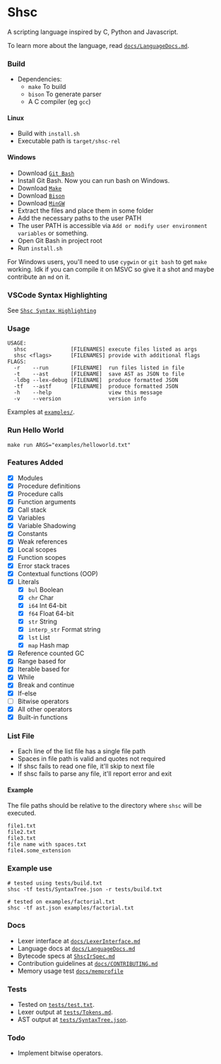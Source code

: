 # Shsc
A scripting language inspired by C, Python and Javascript.

To learn more about the language, read [`docs/LanguageDocs.md`](docs/LanguageDocs.md).

### Build
- Dependencies:
    - `make` To build
    - `bison` To generate parser
    - A C compiler (eg `gcc`)
#### Linux
- Build with `install.sh`
- Executable path is `target/shsc-rel`

#### Windows
- Download [`Git Bash`](https://git-scm.com/)
- Install Git Bash. Now you can run bash on Windows.
- Download [`Make`](https://gnuwin32.sourceforge.net/packages/make.htm)
- Download [`Bison`](https://github.com/lexxmark/winflexbison/releases)
- Download [`MinGW`](https://github.com/skeeto/w64devkit/releases)
- Extract the files and place them in some folder
- Add the necessary paths to the user PATH
- The user PATH is accessible via `Add or modify user environment variables` or something.
- Open Git Bash in project root
- Run `install.sh`

For Windows users, you'll need to use `cygwin` or `git bash` to get `make` working.
Idk if you can compile it on MSVC so give it a shot and maybe contribute an `md` on it.

### VSCode Syntax Highlighting
See [`Shsc Syntax Highlighting`](https://github.com/AvirukBasak/shsc-syntax-highlighting)

### Usage
```
USAGE:
  shsc              [FILENAMES] execute files listed as args
  shsc <flags>      [FILENAMES] provide with additional flags
FLAGS:
  -r    --run       [FILENAME]  run files listed in file
  -t    --ast       [FILENAME]  save AST as JSON to file
  -ldbg --lex-debug [FILENAME]  produce formatted JSON
  -tf   --astf      [FILENAME]  produce formatted JSON
  -h    --help                  view this message
  -v    --version               version info
```

Examples at [`examples/`](examples/).

### Run Hello World
```
make run ARGS="examples/helloworld.txt"
```

### Features Added
- [x] Modules
- [x] Procedure definitions
- [x] Procedure calls
- [x] Function arguments
- [x] Call stack
- [x] Variables
- [x] Variable Shadowing
- [x] Constants
- [x] Weak references
- [x] Local scopes
- [x] Function scopes
- [x] Error stack traces
- [x] Contextual functions (OOP)
- [x] Literals
    - [x] `bul` Boolean
    - [x] `chr` Char
    - [x] `i64` Int 64-bit
    - [x] `f64` Float 64-bit
    - [x] `str`  String
    - [x] `interp_str` Format string
    - [x] `lst` List
    - [x] `map` Hash map
- [x] Reference counted GC
- [x] Range based for
- [x] Iterable based for
- [x] While
- [x] Break and continue
- [x] If-else
- [ ] Bitwise operators
- [x] All other operators
- [x] Built-in functions

### List File
 - Each line of the list file has a single file path
 - Spaces in file path is valid and quotes not required
 - If shsc fails to read one file, it'll skip to next file
 - If shsc fails to parse any file, it'll report error and exit

#### Example
The file paths should be relative to the directory where `shsc` will be executed.
```
file1.txt
file2.txt
file3.txt
file name with spaces.txt
file4.some_extension
```

### Example use
```
# tested using tests/build.txt
shsc -tf tests/SyntaxTree.json -r tests/build.txt
```

```
# tested on examples/factorial.txt
shsc -tf ast.json examples/factorial.txt
```

### Docs
- Lexer interface at [`docs/LexerInterface.md`](docs/LexerInterface.md)
- Language docs at [`docs/LanguageDocs.md`](docs/LanguageDocs.md)
- Bytecode specs at [`ShscIrSpec.md`](https://github.com/AvirukBasak/shsc-runtime/blob/main/docs/ShscIrSpec.md)
- Contribution guidelines at [`docs/CONTRIBUTING.md`](docs/CONTRIBUTING.md)
- Memory usage test [`docs/memprofile`](docs/memprofile)

### Tests
- Tested on [`tests/test.txt`](tests/test.txt).
- Lexer output at [`tests/Tokens.md`](tests/Tokens.md).
- AST output at [`tests/SyntaxTree.json`](tests/SyntaxTree.json).

### Todo
- Implement bitwise operators.
